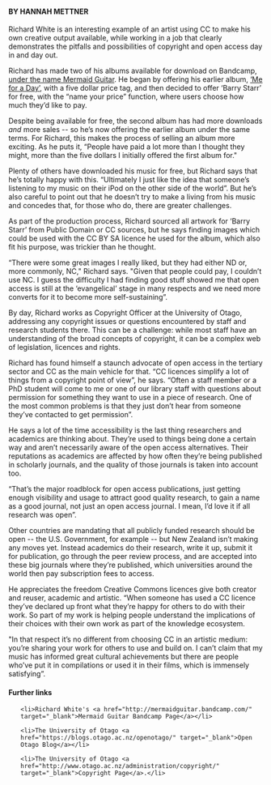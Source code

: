 <html><body><h4>BY HANNAH METTNER</h4>

Richard White is an interesting example of an artist using CC to make his own creative output available, while working in a job that clearly demonstrates the pitfalls and possibilities of copyright and open access day in and day out.



Richard has made two of his albums available for download on Bandcamp, <a href="http://mermaidguitar.bandcamp.com/" target="_blank">under the name Mermaid Guitar</a>. He began by offering his earlier album, <a href="http://mermaidguitar.bandcamp.com/album/me-for-a-day" target="_blank">‘Me for a Day’</a>, with a five dollar price tag, and then decided to offer ‘Barry Starr’ for free, with the “name your price” function, where users choose how much they’d like to pay.



Despite being available for free, the second album has had more downloads <i>and</i> more sales -- so he’s now offering the earlier album under the same terms. For Richard, this makes the process of selling an album more exciting. As he puts it, “People have paid a lot more than I thought they might, more than the five dollars I initially offered the first album for."



Plenty of others have downloaded his music for free, but Richard says that he’s totally happy with this. “Ultimately I just like the idea that someone’s listening to my music on their iPod on the other side of the world”. But he’s also careful to point out that he doesn’t try to make a living from his music and concedes that, for those who do, there are greater challenges.



As part of the production process, Richard sourced all artwork for ‘Barry Starr’ from Public Domain or CC sources, but he says finding images which could be used with the CC BY SA licence he used for the album, which also fit his purpose, was trickier than he thought.



“There were some great images I really liked, but they had either ND or, more commonly, NC," Richard says. "Given that people could pay, I couldn’t use NC. I guess the difficulty I had finding good stuff showed me that open access is still at the ‘evangelical’ stage in many respects and we need more converts for it to become more self-sustaining”.



By day, Richard works as Copyright Officer at the University of Otago, addressing any copyright issues or questions encountered by staff and research students there. This can be a challenge: while most staff have an understanding of the broad concepts of copyright, it can be a complex web of legislation, licences and rights.



Richard has found himself a staunch advocate of open access in the tertiary sector and CC as the main vehicle for that. “CC licences simplify a lot of things from a copyright point of view”, he says. “Often a staff member or a PhD student will come to me or one of our library staff with questions about permission for something they want to use in a piece of research. One of the most common problems is that they just don’t hear from someone they’ve contacted to get permission”.



He says a lot of the time accessibility is the last thing researchers and academics are thinking about. They’re used to things being done a certain way and aren’t necessarily aware of the open access alternatives. Their reputations as academics are affected by how often they’re being published in scholarly journals, and the quality of those journals is taken into account too.



“That’s the major roadblock for open access publications, just getting enough visibility and usage to attract good quality research, to gain a name as a good journal, not just an open access journal. I mean, I’d love it if all research was open”.



Other countries are mandating that all publicly funded research should be open -- the U.S. Government, for example -- but New Zealand isn’t making any moves yet. Instead academics do their research, write it up, submit it for publication, go through the peer review process, and are accepted into these big journals where they’re published, which universities around the world then pay subscription fees to access.



He appreciates the freedom Creative Commons licences give both creator and reuser, academic and artistic. “When someone has used a CC licence they’ve declared up front what they’re happy for others to do with their work. So part of my work is helping people understand the implications of their choices with their own work as part of the knowledge ecosystem.



"In that respect it’s no different from choosing CC in an artistic medium: you’re sharing your work for others to use and build on. I can’t claim that my music has informed great cultural achievements but there are people who’ve put it in compilations or used it in their films, which is immensely satisfying”.

<h4>Further links</h4>

<ul>

	<li>Richard White's <a href="http://mermaidguitar.bandcamp.com/" target="_blank">Mermaid Guitar Bandcamp Page</a></li>

	<li>The University of Otago <a href="https://blogs.otago.ac.nz/openotago/" target="_blank">Open Otago Blog</a></li>

	<li>The University of Otago <a href="http://www.otago.ac.nz/administration/copyright/" target="_blank">Copyright Page</a>.</li>

</ul></body></html>